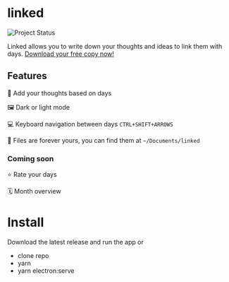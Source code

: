 # linked
![Project Status](https://img.shields.io/badge/🏷-v1.0.5-green)

Linked allows you to write down your thoughts and ideas to link them with days. [Download your free copy now!](https://github.com/muc-dev/linked/releases)

## Features
📅 Add your thoughts based on days

🖼 Dark or light mode

💻 Keyboard navigation between days `CTRL+SHIFT+ARROWS`

💾 Files are forever yours, you can find them at `~/Documents/linked`

### Coming soon
⭐️ Rate your days

🗓 Month overview

# Install
Download the latest release and run the app or

- clone repo
- yarn
- yarn electron:serve
